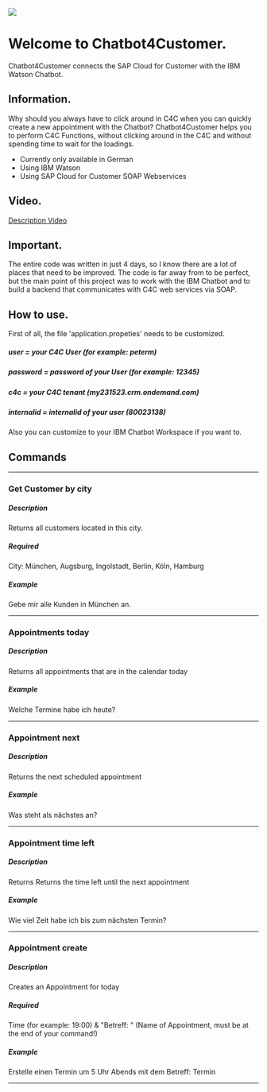 ![](http://fs5.directupload.net/images/171026/xo2v64gw.png)
# Welcome to Chatbot4Customer.
Chatbot4Customer connects the SAP Cloud for Customer with the IBM Watson Chatbot.

## Information.

Why should you always have to click around in C4C when you can quickly create a new appointment with the Chatbot? Chatbot4Customer helps you to perform C4C Functions, without clicking around in the C4C and without spending time to wait for the loadings.

* Currently only available in German
* Using IBM Watson
* Using SAP Cloud for Customer SOAP Webservices

## Video.

 [Description Video](https://drive.google.com/file/d/0B95aqtjL8h0XZmktcE04R2xobjQ/view)

## Important.

The entire code was written in just 4 days, so I know there are a lot of places that need to be improved. The code is far away from to be perfect, but the main point of this project was to work with the IBM Chatbot and to build a backend that communicates with C4C web services via SOAP. 

## How to use.

First of all, the file 'application.propeties' needs to be customized.

##### user      =  your C4C User  (for example: peterm)
##### password  = password of your User   (for example: 12345)
##### c4c        = your C4C tenant         (my231523.crm.ondemand.com) 
##### internalid = internalid of your user (80023138)                   

Also you can customize to your IBM Chatbot Workspace if you want to.

## Commands

***

### Get Customer by city
##### Description
Returns all customers located in this city.
##### Required 
City: München, Augsburg, Ingolstadt, Berlin, Köln, Hamburg
##### Example
Gebe mir alle Kunden in München an.

***

### Appointments today
##### Description
Returns all appointments that are in the calendar today
##### Example
Welche Termine habe ich heute? 

***

### Appointment next
##### Description
Returns the next scheduled appointment 
##### Example
Was steht als nächstes an?

***

### Appointment time left
##### Description
Returns Returns the time left until the next appointment
##### Example
Wie viel Zeit habe ich bis zum nächsten Termin?

***

### Appointment create
##### Description
Creates an Appointment for today
##### Required 
Time (for example: 19:00) & "Betreff: " (Name of Appointment, must be at the end of your command!)
##### Example
Erstelle einen Termin um 5 Uhr Abends mit dem Betreff: Termin

***
## 